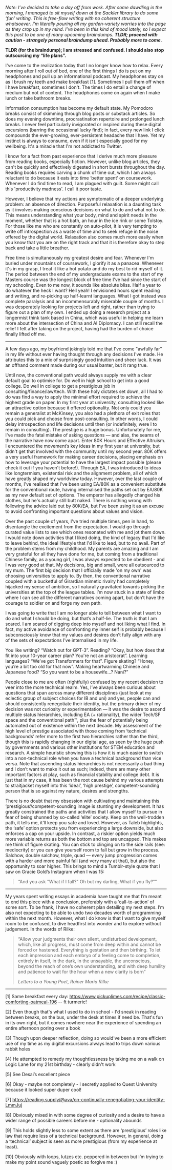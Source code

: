 _Note: I’ve decided to take a day off from work. After some dawdling in the morning, I managed to sit myself down at the Sackler library to do some ‘fun’ writing. This is free-flow writing with no coherent structure whatsoever. I’m literally pouring all my garden-variety worries into the page as they crop up in my mind. I’ve been in *this* kind of mood lately, so I expect this post to be one of many upcoming braindumps. **TLDR; proceed with caution - strangely personal braindump ahead. Probably more to come.**_

**TLDR (for the braindump); I am stressed and confused. I should also stop outsourcing my “life plans”.**

I've come to the realization today that I no longer know how to relax. Every morning after I roll out of bed, one of the first things I do is put on my headphones and pull up an informational podcast. My headphones stay on as I brush my teeth and make breakfast [1]. Sometimes I pull them off when I have breakfast, sometimes I don't. The times I do entail a change of medium but not of content. The headphones come on again when I make lunch or take bathroom breaks. 

Information consumption has become my default state. My Pomodoro breaks consist of skimming through blog posts or substack articles. So does my evening downtime, procrastination repertoire and prolonged lunch breaks. I never feel particularly invigorated or inspired during these digital excursions (barring the occasional lucky find); in fact, every new link I click compounds the ever-growing, ever-persistent headache that I have. Yet my instinct is always to consume, even if it isn't especially good for my wellbeing. It's a miracle that I'm not addicted to Twitter.

I know for a fact from past experience that I derive much more pleasure from reading books, especially fiction. However, unlike blog articles, they can't be quickly and effectively digested in short bursts throughout the day. Reading books requires carving a chunk of time out, which I am always reluctant to do because it eats into time ‘better spent’ on coursework. Whenever I do find time to read, I am plagued with guilt. Some might call this 'productivity madness'. I call it poor taste. 

However, I believe that my actions are symptomatic of a deeper underlying problem: an absence of direction. Purposeful relaxation is a daunting task as it involves making conscious decisions on what to do and what not to do. This means understanding what your body, mind and spirit needs in the moment, whether that is a hot bath, an hour in the ice rink or some Tolstoy. For those like me who are constantly on auto-pilot, it is very tempting to write off introspection as a waste of time and to seek refuge in the noise offered by the digital world. Relaxation also comes much more easily when you know that you are on the right track and that it is therefore okay to step back and take a little breather. 

Free time is simultaneously my greatest desire and fear. Whenever I'm buried under mountains of coursework, I glorify it as a panacea. Whenever it's in my grasp, I treat it like a hot potato and do my best to rid myself of it. The period between the end of my undergraduate exams to the start of my Masters course was the longest block of free time I've had since the start of my schooling. Even to me now, it sounds like absolute bliss. Half a year to do whatever the heck I want? Hell yeah! I envisioned hours spent reading and writing, and re-picking up half-learnt languages. What I got instead was complete paralysis and an incommensurably miserable couple of months. I was desperately looking for projects left and right, rather than trying to figure out a plan of my own. I ended up doing a research project at a longermist think tank based in China, which was useful in helping me learn more about the intersection of China and AI Diplomacy. I can still recall the relief I felt after taking on the project, having had the burden of choice finally lifted off me.

***

A few days ago, my boyfriend jokingly told me that I've come "awfully far" in my life without ever having thought through any decisions I've made. He attributes this to a mix of surprisingly good intuition and sheer luck. It was an offhand comment made during our usual banter, but it rang true. 

Until now, the conventional path would always supply me with a clear default goal to optimise for. Do well in high school to get into a good college. Do well in college to get a prestigious job in consulting/finance/law/tech. With these holy dictates set down, all I had to do was find a way to apply the minimal effort required to achieve the highest grade on paper.  In my first year at university, consulting looked like an attractive option because it offered optionality. Not only could you remain a generalist at McKinsey, you also had a plethora of exit roles that you could pick and choose from post-consulting. In other words, I could delay introspection and life decisions until then (or indefinitely, were I to remain in consulting). The prestige is a huge bonus. Unfortunately for me, I've made the fatal mistake of asking questions — and alas, the seams of the narrative have now come apart. Enter 80K Hours and Effective Altruism. I encountered the movement’s key ideas in my first year at university, but didn't get that involved with the community until my second year. 80K offers a very useful framework for making career decisions, placing emphasis on how to leverage your potential to have the largest impact possible (please check it out if you haven't before!). Through EA, I was introduced to ideas like longtermism, existential risk and the alignment problem, all of which have greatly shaped my worldview today. However, over the last couple of months, I've realised that I've been using EA/80K as a convenient substitute for the conventional route, having internalised the paths set out by EA/80K as my new default set of options. The emperor has allegedly changed his clothes, but he's actually still butt naked. There is nothing wrong with following the advice laid out by 80K/EA, but I've been using it as an excuse to avoid confronting important questions about values and vision. 

Over the past couple of years, I've tried multiple times, pen in hand, to disentangle the excitement from the expectation. I would go through curated value lists to see which ones resonated with me and jot them down. I would note down activities that I liked doing, the kind of legacy that I'd like to leave behind, the ideal lifestyle that I'd like to lead, but to no avail. Part of the problem stems from my childhood. My parents are amazing and I am very grateful for all they have done for me, but coming from a traditional Chinese family, as a young girl, I was always expected to be obedient - and I was very good at that. My decisions, big and small, were all outsourced to my mum. The first big decision that I officially made 'on my own' was choosing universities to apply to. By then, the conventional narrative coupled with a bucketful of Girardian mimetic rivalry had completely hijacked my sense of ambition, so I naturally gravitated towards picking the universities at the top of the league tables. I’m now stuck in a state of limbo where I can see all the different narratives coming apart, but don’t have the courage to soldier on and forge my own path. 

I was going to write that I am no longer able to tell between what I want to do and what I should be doing, but that’s a half-lie. The truth is that I am scared. I am scared of digging deep into myself and not liking what I find. In fact, my active avoidance of confronting my inner self is probably because I subconsciously know that my values and desires don’t fully align with any of the sets of expectations I’ve internalised in my life. 

You like writing? “Watch out for GPT-3”. Reading? “Okay, but how does that fit into your 10-year career plan? You're not an aristocrat”. Learning languages? “We’ve got Transformers for that”. Figure skating? “Honey, you’re a bit too old for that now”. Making heartwarming Chinese and Japanese food? “So you want to be a housewife…? Nani?” 

People close to me are often (rightfully) confused by my recent decision to veer into the more technical realm. Yes, I’ve always been curious about questions that span across many different disciplines (just look at my eclectic group of subject choices for IB and uni) and yes, people can and should consistently renegotiate their identity, but the primary driver of my decision was not curiosity or experimentation — it was the desire to ascend multiple status hierarchies, including EA (+ rationality), the wider Tech/SF space and the conventional path™, plus the fear of potentially being automated out of existence within the next decade. My assessment of the high level of prestige associated with those coming from ‘technical backgrounds’ refer more to the first two hierarchies rather than the third, though this is rapidly changing in our digital age, as seen by the huge push by governments and various other institutions for STEM education and research. A simple heuristic showing this is how it is much easier to switch into a non-technical role when you have a technical background than vice versa. Note that ascending status hierarchies is not necessarily a bad thing and I don’t want to make it out as such; indeed, there are many other important factors at play, such as financial stability and college debt. It is just that in my case, it has been the root cause behind my various attempts to straitjacket myself into this ‘ideal’, ‘high prestige’, competent-sounding person that is so against my nature, desires and strengths. 

There is no doubt that my obsession with cultivating and maintaining this ‘prestigious’/competent-sounding image is stunting my development. It has greatly constrained the paths and activities that I allow myself to pursue in fear of being shunned by so-called ‘elite’ society. Keep on the well-trodden path, it tells me, it’ll keep you safe and loved. However, as Taleb highlights, the ‘safe’ option protects you from experiencing a large downside, but also enforces a cap on your upside. In contrast, a riskier option yields much more variable returns as both the bottom and top are uncapped. This makes me think of figure skating. You can stick to clinging on to the side rails (see: mediocrity) or you can give yourself room to fall but grow in the process. Salchow, double salchow, triple, quad — every jump progression comes with a harder and more painful fall (and very many at that), but also the opportunity to soar higher. This brings to mind a Tumblr-style quote that I saw on Gracie Gold’s Instagram when I was 15:


> “And you ask "What if I fall?"
Oh but my darling,
What if you fly?”” 
>

***

My years spent writing essays in academia have taught me that I’m meant to end this piece with a conclusion, preferably with a ‘call-to-action’ of some sort. To be frank, I have no coherent plan detailing my next steps. I’m also not expecting to be able to undo two decades worth of programming within the next month. However, what I do know is that I want to give myself room to be confused, to dive headfirst into wonder and to explore without judgement. In the words of Rilke:

> “Allow your judgments their own silent, undisturbed development, which, like all progress, must come from deep within and cannot be forced or hastened. Everything is gestation and then birthing. To let each impression and each embryo of a feeling come to completion, entirely in itself, in the dark, in the unsayable, the unconscious, beyond the reach of one’s own understanding, and with deep humility and patience to wait for the hour when a new clarity is born”
>
> <cite>Letters to a Young Poet, Rainer Maria Rilke </cite>


***

[1]  Same breakfast every day: https://www.pickuplimes.com/recipe/classic-comforting-oatmeal-196 -- ft turmeric!

[2]  Even though that's what I used to do in school - I'd sneak in reading between breaks, on the bus, under the desk at times if need be. That's fun in its own right, but it comes nowhere near the experience of spending an entire afternoon poring over a book

[3]  Though upon deeper reflection, doing so would've been a more efficient use of my time as my digital excursions always lead to trips down various rabbit holes

[4]  He attempted to remedy my thoughtlessness by taking me on a walk on Logic Lane for my 21st birthday - clearly didn't work

[5]   See Desai’s excellent piece

[6]  Okay - maybe not completely - I secretly applied to Quest University because it looked super duper cool!

[7]  https://reading.supply/@ava/on-continually-renegotiating-your-identity-LmmJuj

[8]  Obviously mixed in with some degree of curiosity and a desire to have a wider range of possible careers before me - optionality abounds

[9]  This holds slightly less to some extent as there are ‘prestigious’ roles like law that require less of a technical background. However, in general, doing a ‘technical’ subject is seen as more prestigious (from my experience at least).

[10]  Obviously with loops, lutzes etc. peppered in between but I’m trying to make my point sound vaguely poetic so forgive me :) 


